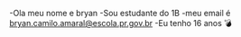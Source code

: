 -Ola meu nome e bryan 
-Sou estudante do 1B
-meu email é bryan.camilo.amaral@escola.pr.gov.br
-Eu tenho 16 anos  💣

